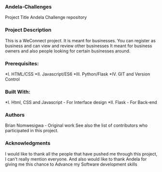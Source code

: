 ### Andela-Challenges
Project Title
Andela Challenge repository

### Project Description

This is a WeConnect project. It is meant for businesses. You can register as business and can view and review other businesses
It meant for business owners and also people looking for certain businesses around.

### Prerequisites:
*I. HTML/CSS
*II. Javascript/ES6
*III. Python/Flask
*IV. GIT and Version Control

### Built With:

*I. Html, CSS and Javascript - For Interface design
*II. Flask - For Back-end

### Authors
Brian Nomwesigwa - Original work
See also the list of contributors who participated in this project.


### Acknowledgments
I would like to thank all the people that have pushed me through this project,
I can't really mention everyone.
And also would like to thank Andela for giving me this chance to Advance my Software development skills

